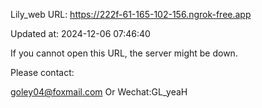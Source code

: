 Lily_web URL: https://222f-61-165-102-156.ngrok-free.app

Updated at: 2024-12-06 07:46:40

If you cannot open this URL, the server might be down.

Please contact: 

goley04@foxmail.com Or Wechat:GL_yeaH